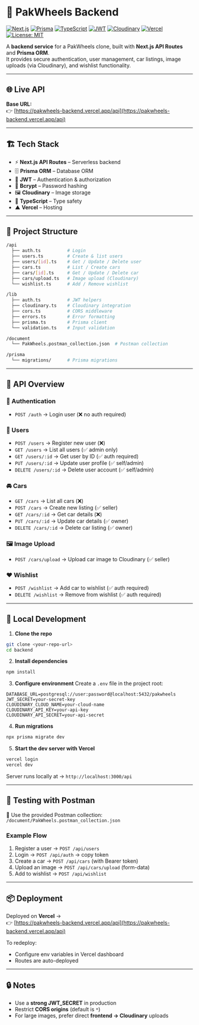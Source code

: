 # 🚗 PakWheels Backend

[![Next.js](https://img.shields.io/badge/Next.js-13-black?logo=next.js)](https://nextjs.org/)
[![Prisma](https://img.shields.io/badge/Prisma-ORM-blue?logo=prisma)](https://www.prisma.io/)
[![TypeScript](https://img.shields.io/badge/TypeScript-5-blue?logo=typescript)](https://www.typescriptlang.org/)
[![JWT](https://img.shields.io/badge/Auth-JWT-orange)](https://jwt.io/)
[![Cloudinary](https://img.shields.io/badge/Images-Cloudinary-lightblue?logo=cloudinary)](https://cloudinary.com/)
[![Vercel](https://img.shields.io/badge/Hosted%20on-Vercel-black?logo=vercel)](https://vercel.com/)
[![License: MIT](https://img.shields.io/badge/License-MIT-green.svg)](LICENSE)

A **backend service** for a PakWheels clone, built with **Next.js API Routes** and **Prisma ORM**.  
It provides secure authentication, user management, car listings, image uploads (via Cloudinary), and wishlist functionality.

---

## 🌐 Live API

**Base URL:**  
👉 [https://pakwheels-backend.vercel.app/api](https://pakwheels-backend.vercel.app/api)

---

## 🏗️ Tech Stack

- ⚡ **Next.js API Routes** – Serverless backend  
- 🗄️ **Prisma ORM** – Database ORM  
- 🔐 **JWT** – Authentication & authorization  
- 🔑 **Bcrypt** – Password hashing  
- 🖼️ **Cloudinary** – Image storage  
- 📝 **TypeScript** – Type safety  
- ▲ **Vercel** – Hosting  

---

## 📂 Project Structure

```bash
/api
  ├── auth.ts          # Login
  ├── users.ts         # Create & list users
  ├── users/[id].ts    # Get / Update / Delete user
  ├── cars.ts          # List / Create cars
  ├── cars/[id].ts     # Get / Update / Delete car
  ├── cars/upload.ts   # Image upload (Cloudinary)
  └── wishlist.ts      # Add / Remove wishlist

/lib
  ├── auth.ts          # JWT helpers
  ├── cloudinary.ts    # Cloudinary integration
  ├── cors.ts          # CORS middleware
  ├── errors.ts        # Error formatting
  ├── prisma.ts        # Prisma client
  └── validation.ts    # Input validation

/document
  └── PakWheels.postman_collection.json  # Postman collection

/prisma
  └── migrations/      # Prisma migrations
```

---

## 📖 API Overview

### 🔑 Authentication
- `POST /auth` → Login user (❌ no auth required)

### 👤 Users
- `POST /users` → Register new user (❌)  
- `GET /users` → List all users (✅ admin only)  
- `GET /users/:id` → Get user by ID (✅ auth required)  
- `PUT /users/:id` → Update user profile (✅ self/admin)  
- `DELETE /users/:id` → Delete user account (✅ self/admin)  

### 🚘 Cars
- `GET /cars` → List all cars (❌)  
- `POST /cars` → Create new listing (✅ seller)  
- `GET /cars/:id` → Get car details (❌)  
- `PUT /cars/:id` → Update car details (✅ owner)  
- `DELETE /cars/:id` → Delete car listing (✅ owner)  

### 🖼️ Image Upload
- `POST /cars/upload` → Upload car image to Cloudinary (✅ seller)  

### ❤️ Wishlist
- `POST /wishlist` → Add car to wishlist (✅ auth required)  
- `DELETE /wishlist` → Remove from wishlist (✅ auth required)  

---

## 🚀 Local Development

1. **Clone the repo**
```bash
git clone <your-repo-url>
cd backend
```

2. **Install dependencies**
```bash
npm install
```

3. **Configure environment**
Create a `.env` file in the project root:
```env
DATABASE_URL=postgresql://user:password@localhost:5432/pakwheels
JWT_SECRET=your-secret-key
CLOUDINARY_CLOUD_NAME=your-cloud-name
CLOUDINARY_API_KEY=your-api-key
CLOUDINARY_API_SECRET=your-api-secret
```

4. **Run migrations**
```bash
npx prisma migrate dev
```

5. **Start the dev server with Vercel**
```bash
vercel login
vercel dev
```

Server runs locally at → `http://localhost:3000/api`

---

## 🧪 Testing with Postman

📂 Use the provided Postman collection:  
`/document/PakWheels.postman_collection.json`

### Example Flow
1. Register a user → `POST /api/users`  
2. Login → `POST /api/auth` → copy token  
3. Create a car → `POST /api/cars` (with Bearer token)  
4. Upload an image → `POST /api/cars/upload` (form-data)  
5. Add to wishlist → `POST /api/wishlist`  

---

## 📦 Deployment

Deployed on **Vercel** →  
👉 [https://pakwheels-backend.vercel.app/api](https://pakwheels-backend.vercel.app/api)

To redeploy:  
- Configure env variables in Vercel dashboard  
- Routes are auto-deployed  

---

## 🔒 Notes

- Use a **strong JWT_SECRET** in production  
- Restrict **CORS origins** (default is `*`)  
- For large images, prefer direct **frontend → Cloudinary** uploads  

